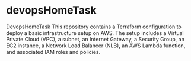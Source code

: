 # devopsHomeTask
DevopsHomeTask
This repository contains a Terraform configuration to deploy a basic infrastructure setup on AWS. The setup includes a Virtual Private Cloud (VPC), a subnet, an Internet Gateway, a Security Group, an EC2 instance, a Network Load Balancer (NLB), an AWS Lambda function, and associated IAM roles and policies.
